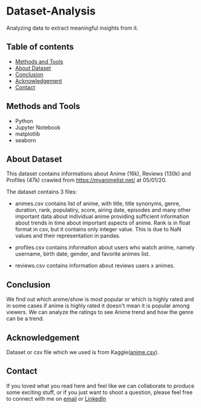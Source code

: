 # Dataset-Analysis
Analyzing data to extract meaningful insights from it.

## Table of contents

* [Methods and Tools](#methods-and-tools)
* [About Dataset](#About-Dataset)
* [Conclusion](#Conclusion)
* [Acknowledgement](#Acknowledgement)
* [Contact](#contact)


## Methods and Tools

* Python 
* Jupyter Notebook
* matplotlib
* seaborn

## About Dataset

This dataset contains informations about Anime (16k), Reviews (130k) and Profiles (47k) crawled from https://myanimelist.net/ at 05/01/20.

The dataset contains 3 files:

* animes.csv contains list of anime, with title, title synonyms, genre, duration, rank, populatiry, score, airing date, episodes and many other important data about individual anime providing sufficient information about trends in time about important aspects of anime. Rank is in float format in csv, but it contains only integer value. This is due to NaN values and their representation in pandas.

* profiles.csv contains information about users who watch anime, namely username, birth date, gender, and favorite animes list.

* reviews.csv contains information about reviews users x animes.


## Conclusion
We find out which anime/show is most popular or which is highly rated and in some cases if anime is highly rated it doesn't mean it is popular among viewers. We can analyze the ratings to see Anime trend and how the genre can be a trend.

## Acknowledgement
Dataset or csv file which we used is from Kaggle(<a href="https://www.kaggle.com/datasets/marlesson/myanimelist-dataset-animes-profiles-reviews">anime.csv</a>). 

## Contact
If you loved what you read here and feel like we can collaborate to produce some exciting stuff, or if you
just want to shoot a question, please feel free to connect with me on 
<a href="mailto:nimish786.kalwar@gmail.com">email</a> or 
<a href="https://www.linkedin.com/in/nimish-kalwar/" target="_blank">LinkedIn</a>

